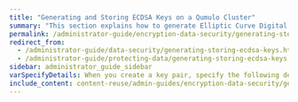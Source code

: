 ```yaml
---
title: "Generating and Storing ECDSA Keys on a Qumulo Cluster"
summary: "This section explains how to generate Elliptic Curve Digital Signature Algorithm (ECDSA) keys and ECDSA verification signatures that are compatible with the Qumulo file system key store."
permalink: /administrator-guide/encryption-data-security/generating-storing-ecdsa-keys.html
redirect_from:
  - /administrator-guide/data-security/generating-storing-ecdsa-keys.html
  - /administrator-guide/protecting-data/generating-storing-ecdsa-keys.html
sidebar: administrator_guide_sidebar
varSpecifyDetails: When you create a key pair, specify the following details&#58;
include_content: content-reuse/admin-guides/encryption-data-security/generating-storing-ecdsa-keys.md
---
```


